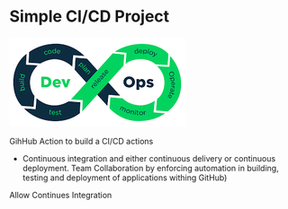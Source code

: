 # Simple CI/CD Project


![devOps](devOps.png)




GihHub Action to build a CI/CD actions
* Continuous integration and either continuous delivery or continuous deployment. Team Collaboration by enforcing automation in building, testing and deployment of applications withing GitHub)



Allow Continues Integration 

